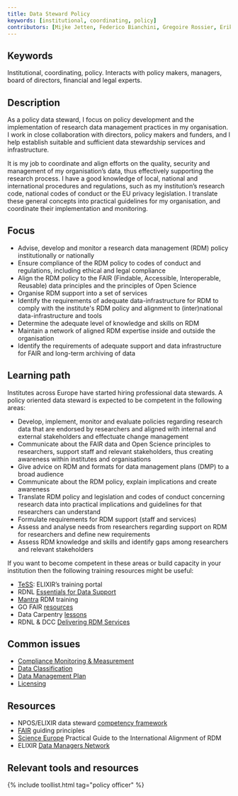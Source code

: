 ```yaml
---
title: Data Steward Policy
keywords: [institutional, coordinating, policy]
contributors: [Mijke Jetten, Federico Bianchini, Gregoire Rossier, Erik Hjerde, Siiri Fuchs, Minna Ahokas, Priit Adler, Alexander Botzki, Robert Andrews, Celia van Gelder, Daniel Wibberg, Graham Hughes, Marko Vidak, Pedro Fernandes, Pinar Alper, Victoria Dominguez, Wolmar Nyberg Åkerström, Alexia Cardona]
---
```


## Keywords
Institutional, coordinating, policy. Interacts with policy makers, managers, board of directors, financial and legal experts.

## Description
As a policy data steward, I focus on policy development and the implementation of research data management practices in my organisation. I work in close collaboration with directors, policy makers and funders, and I help establish suitable and sufficient data stewardship services and infrastructure. 

It is my job to coordinate and align efforts on the quality, security and management of my organisation’s data, thus effectively supporting the research process. I have a good knowledge of local, national and international procedures and regulations, such as my institution’s research code, national codes of conduct or the EU privacy legislation. I translate these general concepts into practical guidelines for my organisation, and coordinate their implementation and monitoring.

## Focus
* Advise, develop and monitor a research data management (RDM) policy institutionally or nationally
* Ensure compliance of the RDM policy to codes of conduct and regulations, including ethical and legal compliance
* Align the RDM policy to the FAIR (Findable, Accessible, Interoperable, Reusable) data principles and the principles of Open Science
* Organise RDM support into a set of services
* Identify the requirements of adequate data-infrastructure for RDM to comply with the institute's RDM policy and alignment to (inter)national data-infrastructure and tools
* Determine the adequate level of knowledge and skills on RDM
* Maintain a network of aligned RDM expertise inside and outside the organisation
* Identify the requirements of adequate support and data infrastructure for FAIR and long-term archiving of data

## Learning path
Institutes across Europe have started hiring professional data stewards. A policy oriented data steward is expected to be competent in the following areas:
* Develop, implement, monitor and evaluate policies regarding research data that are endorsed by researchers and aligned with internal and external stakeholders and effectuate change management
* Communicate about the FAIR data and Open Science principles to researchers, support staff and relevant stakeholders, thus creating awareness within institutes and organisations
* Give advice on RDM and formats for data management plans (DMP) to a broad audience
* Communicate about the RDM policy, explain implications and create awareness
* Translate RDM policy and legislation and codes of conduct concerning research data into practical implications and guidelines for that researchers can understand
* Formulate requirements for RDM support (staff and services)
* Assess and analyse needs from researchers regarding support on RDM for researchers and define new requirements
* Assess RDM knowledge and skills and identify gaps among researchers and relevant stakeholders

If you want to become competent in these areas or build capacity in your institution then the following training resources might be useful:
* [TeSS](https://tess.elixir-europe.org/): ELIXIR’s training portal
* RDNL [Essentials for Data Support](https://datasupport.researchdata.nl/en/)
* [Mantra](https://mantra.edina.ac.uk/) RDM training
* GO FAIR [resources](https://www.go-fair.org/resources/)
* Data Carpentry [lessons](https://datacarpentry.org/lessons/)
* RDNL & DCC [Delivering RDM Services](https://www.futurelearn.com/courses/delivering-research-data-management-services)

## Common issues
* [Compliance Monitoring & Measurement](https://rdm.elixir-europe.org/compliance_monitoring.html) 
* [Data Classification](https://rdm.elixir-europe.org/data_classification.html)
* [Data Management Plan](https://rdm.elixir-europe.org/data_management_plan.html)
* [Licensing](https://rdm.elixir-europe.org/licensing.html)

## Resources
* NPOS/ELIXIR data steward [competency framework](https://zenodo.org/record/3490855#.YArTH-lKi7o)
* [FAIR](https://www.go-fair.org/fair-principles/) guiding principles
* [Science Europe](https://www.scienceeurope.org/our-resources/practical-guide-to-the-international-alignment-of-research-data-management/) Practical Guide to the International Alignment of RDM
* ELIXIR [Data Managers Network](https://elixir-europe.org/about-us/how-funded/eu-projects/converge/wp1/dm-coordinators)

## Relevant tools and resources

{% include toollist.html tag="policy officer" %}
